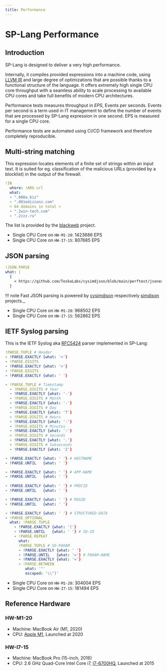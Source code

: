 ```yaml
---
title: Performance
---
```


# SP-Lang Performance


## Introduction

SP-Lang is designed to deliver a very high performance.

Internally, it compiles provided expressions into a machine code, using [LLVM IR](https://llvm.org) and large degree of optimizations that are possible thanks to a functional structure of the language.
It offers extremely high single CPU core throughput with a seamless ability to scale processing to available CPU cores and take full benefits of modern CPU architectures.

Performance tests measures throughput in _EPS_, Events per seconds.
Events per second is a term used in IT management to define the number of events that are processed by SP-Lang expression in one second.
EPS is measured for a single CPU core.

Performance tests are automated using CI/CD framework and therefore completely reproducible.


## Multi-string matching

This expression locates elements of a finite set of strings within an input text.
It is suited for eg. classification of the malicious URLs (provided by a blocklist) in the output of the firewall.

```yaml
!IN
  where: !ARG url
  what:
  - ".000a.biz"
  - ".001edizioni.com"
  < 64 domains in total >
  - ".2win-tech.com"
  - ".2zzz.ru"
```
The list is provided by the [blackweb](https://github.com/maravento/blackweb) project.

* Single CPU Core on `HW-M1-20`: 1423686 EPS
* Single CPU Core on `HW-I7-15`: 807685 EPS


## JSON parsing

```yaml
!JSON.PARSE
what: |
  {
  	< https://github.com/TeskaLabs/cysimdjson/blob/main/perftest/jsonexamples/test.json >
  }
```

!!! note
	Fast JSON parsing is powered by [cysimdjson](https://github.com/TeskaLabs/cysimdjson) respectively [simdjson](https://simdjson.org) projects._

* Single CPU Core on `HW-M1-20`: 968502 EPS
* Single CPU Core on `HW-I7-15`: 562862 EPS


## IETF Syslog parsing

This is the IETF Syslog aka [RFC5424](https://datatracker.ietf.org/doc/html/rfc5424) parser implemented in SP-Lang:

```yaml
!PARSE.TUPLE # Header
- !PARSE.EXACTLY {what: '<'}
- !PARSE.DIGITS
- !PARSE.EXACTLY {what: '>'}
- !PARSE.DIGITS
- !PARSE.EXACTLY {what: ' '}

- !PARSE.TUPLE # Timestamp
  - !PARSE.DIGITS # Year
  - !PARSE.EXACTLY {what: '-'}
  - !PARSE.DIGITS # Month
  - !PARSE.EXACTLY {what: '-'}
  - !PARSE.DIGITS # Day
  - !PARSE.EXACTLY {what: 'T'}
  - !PARSE.DIGITS # Hours
  - !PARSE.EXACTLY {what: ':'}
  - !PARSE.DIGITS # Minutes
  - !PARSE.EXACTLY {what: ':'}
  - !PARSE.DIGITS # Seconds
  - !PARSE.EXACTLY {what: '.'}
  - !PARSE.DIGITS # Subseconds
  - !PARSE.EXACTLY {what: 'Z'}

- !PARSE.EXACTLY {what: ' '} # HOSTNAME
- !PARSE.UNTIL   {what: ' '}

- !PARSE.EXACTLY {what: ' '} # APP-NAME
- !PARSE.UNTIL   {what: ' '}
 
- !PARSE.EXACTLY {what: ' '} # PROCID
- !PARSE.UNTIL   {what: ' '}

- !PARSE.EXACTLY {what: ' '} # MSGID
- !PARSE.UNTIL   {what: ' '}

- !PARSE.EXACTLY {what: ' '} # STRUCTURED-DATA
- !PARSE.OPTIONAL
  what: !PARSE.TUPLE
    - !PARSE.EXACTLY {what: '['}
    - !PARSE.UNTIL   {what: ' '} # SD-ID
    - !PARSE.REPEAT  
      what:
      !PARSE.TUPLE # SD-PARAM
      - !PARSE.EXACTLY {what: ' '}
      - !PARSE.UNTIL   {what: '='} # PARAM-NAME
      - !PARSE.EXACTLY {what: '='}
      - !PARSE.BETWEEN 
         what: '"'
         escaped: '\\"]'
```

* Single CPU Core on `HW-M1-20`: 304004 EPS
* Single CPU Core on `HW-I7-15`: 181494 EPS



## Reference Hardware

### HW-M1-20

* Machine: MacBook Air (M1, 2020)
* CPU: [Apple M1](https://en.wikipedia.org/wiki/Apple_M1), Launched at 2020

### HW-I7-15

* Machine: MacBook Pro (15-inch, 2016)
* CPU: 2.6 GHz Quad-Core Intel Core i7, [I7-6700HQ](https://ark.intel.com/content/www/us/en/ark/products/88967/intel-core-i76700hq-processor-6m-cache-up-to-3-50-ghz.html), Launched at 2015
